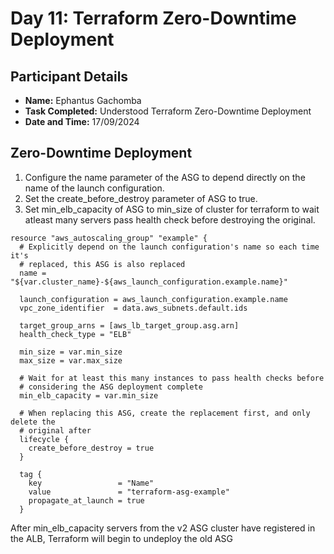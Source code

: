 # Day 11: Terraform Zero-Downtime Deployment

## Participant Details

- **Name:** Ephantus Gachomba
- **Task Completed:** Understood Terraform Zero-Downtime Deployment
- **Date and Time:** 17/09/2024

## Zero-Downtime Deployment
1. Configure the name parameter of the ASG to depend directly on the name of the
launch configuration.
2. Set the create_before_destroy parameter of ASG to true.
3. Set min_elb_capacity of ASG to min_size of cluster for terraform to wait atleast many servers pass health check before destroying the original.
   


```hcl
resource "aws_autoscaling_group" "example" {
  # Explicitly depend on the launch configuration's name so each time it's
  # replaced, this ASG is also replaced
  name = "${var.cluster_name}-${aws_launch_configuration.example.name}"
  
  launch_configuration = aws_launch_configuration.example.name
  vpc_zone_identifier  = data.aws_subnets.default.ids

  target_group_arns = [aws_lb_target_group.asg.arn]
  health_check_type = "ELB"

  min_size = var.min_size
  max_size = var.max_size

  # Wait for at least this many instances to pass health checks before
  # considering the ASG deployment complete
  min_elb_capacity = var.min_size

  # When replacing this ASG, create the replacement first, and only delete the
  # original after
  lifecycle {
    create_before_destroy = true
  }

  tag {
    key                 = "Name"
    value               = "terraform-asg-example"
    propagate_at_launch = true
  }
```
After min_elb_capacity servers from the v2 ASG cluster have registered in the ALB,
Terraform will begin to undeploy the old ASG
